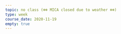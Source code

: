 ```yaml
---
topic: no class (❄️❄️ MICA closed due to weather ❄️❄️)
type: week
course_date: 2020-11-19
empty: true
---
```

